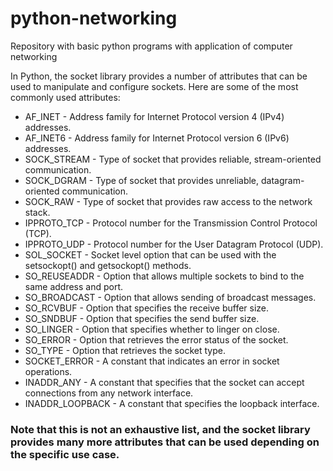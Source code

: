 # python-networking
Repository with basic python programs with application of computer networking


In Python, the socket library provides a number of attributes that can be used to manipulate and configure sockets.
Here are some of the most commonly used attributes:
- AF_INET - Address family for Internet Protocol version 4 (IPv4) addresses.
- AF_INET6 - Address family for Internet Protocol version 6 (IPv6) addresses.
- SOCK_STREAM - Type of socket that provides reliable, stream-oriented communication.
- SOCK_DGRAM - Type of socket that provides unreliable, datagram-oriented communication.
- SOCK_RAW - Type of socket that provides raw access to the network stack.
- IPPROTO_TCP - Protocol number for the Transmission Control Protocol (TCP).
- IPPROTO_UDP - Protocol number for the User Datagram Protocol (UDP).
- SOL_SOCKET - Socket level option that can be used with the setsockopt() and getsockopt() methods.
- SO_REUSEADDR - Option that allows multiple sockets to bind to the same address and port.
- SO_BROADCAST - Option that allows sending of broadcast messages.
- SO_RCVBUF - Option that specifies the receive buffer size.
- SO_SNDBUF - Option that specifies the send buffer size.
- SO_LINGER - Option that specifies whether to linger on close.
- SO_ERROR - Option that retrieves the error status of the socket.
- SO_TYPE - Option that retrieves the socket type.
- SOCKET_ERROR - A constant that indicates an error in socket operations.
- INADDR_ANY - A constant that specifies that the socket can accept connections from any network interface.
- INADDR_LOOPBACK - A constant that specifies the loopback interface.

### Note that this is not an exhaustive list, and the socket library provides many more attributes that can be used depending on the specific use case.
